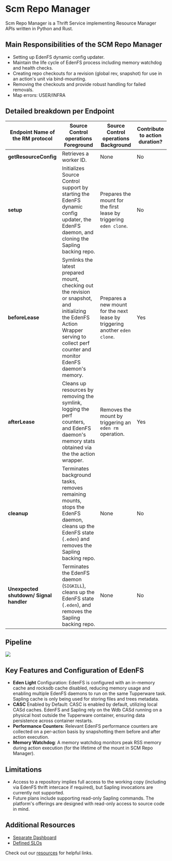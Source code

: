 # Scm Repo Manager

Scm Repo Manager is a Thrift Service implementing Resource Manager APIs written in Python and Rust.

## Main Responsibilities of the SCM Repo Manager

* Setting up EdenFS dynamic config updater.
* Maintain the life cycle of EdenFS process including memory watchdog and health checks.
* Creating repo checkouts for a revision (global rev, snapshot) for use in an action's unit via bind-mounting.
* Removing the checkouts and provide robust handling for failed removals.
* Map errors: USER/INFRA


## Detailed breakdown per  Endpoint


| Endpoint Name of the RM protocol | Source Control operations **Foreground** | Source Control operations **Background** | Contribute to action duration? |
|----------------------------------|-----------------------------------------|------------------------------------------|-------------------------------|
| **getResourceConfig** | Retrieves a worker ID. | None | No |
| **setup** | Initializes Source Control support by starting the EdenFS dynamic config updater, the EdenFS daemon, and cloning the Sapling backing repo. | Prepares the mount for the first lease by triggering `eden clone`. | No |
| **beforeLease** | Symlinks the latest prepared mount, checking out the revision or snapshot, and initializing the EdenFS Action Wrapper serving to collect perf counter and monitor EdenFS daemon's memory. | Prepares a new mount for the next lease by triggering another `eden clone`. | Yes  |
| **afterLease** | Cleans up resources by removing the symlink, logging the perf counters, and EdenFS daemon's memory stats obtained via the the action wrapper. | Removes the mount by triggering an `eden rm` operation. | Yes |
| **cleanup** | Terminates background tasks, removes remaining mounts, stops the EdenFS daemon, cleans up the EdenFS state (`.eden`) and removes the Sapling backing repo. | None | No |
| **Unexpected shutdown/ Signal handler** | Terminates the EdenFS daemon (`SIGKILL`), cleans up the EdenFS state (`.eden`), and removes the Sapling backing repo. | None | No |


## Pipeline

![](px/6CDV6)

## Key Features and Configuration of EdenFS

* **Eden Light** Configuration: EdenFS is configured with an in-memory cache and rocksdb cache disabled, reducing memory usage and enabling multiple EdenFS daemons to run on the same Tupperware task. Sapling cache is only being used for storing files and trees metadata.
* **CASC** Enabled by Default: CASC is enabled by default, utilizing local CASd caches. EdenFS and Sapling rely on the Wdb CASd running on a physical host outside the Tupperware container, ensuring data persistence across container restarts.
* **Performance Counters**: Relevant EdenFS performance counters are collected on a per-action basis by snapshotting them before and after action execution.
* **Memory Watchdog**: A memory watchdog monitors peak RSS memory during action execution (for the lifetime of the mount in SCM Repo Manager).

## Limitations

* Access to a repository implies full access to the working copy (including via EdenFS thrift intercace if required), but Sapling invocations are currently not supported.
* Future plans include supporting read-only Sapling commands. The platform's offerings are designed with read-only access to source code in mind.

## Additional Resources
* [Separate Dashboard](https://www.internalfb.com/intern/unidash/dashboard/scmunidash/scm_repo_manager_scm_on_re/)
* [Defined SLOs](https://www.internalfb.com/slick?service=scm%2Fscm_repo_manager&aggregation=DAY&heat_map_period=WEEK)

Check out our [resources](https://www.internalfb.com/wiki/Source_Control/Engineering/Repo_Support_On_Remote_Execution/resources/") for helpful links.
